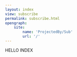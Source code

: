 ```yaml
---
layout: index
view: subscribe
permalink: subscribe.html
opengraph:
    site:
        name: 'ProjectedBy/Sub'
        url: '/'
---
```


HELLO INDEX
